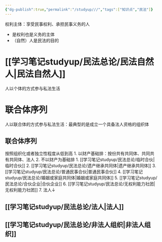```yaml
---
{"dg-publish":true,"permalink":"/studyup///","tags":["知识点","民法"]}
---
```


权利主体：享受民事权利、承担民事义务的人
- 是权利也是义务的主体 
- （自然）人是民法的目的
# [[学习笔记studyup/民法总论/民法自然人\|民法自然人]]
人以个体的方式参与私法生活
# 联合体序列
人以联合体的方式参与私法生活：最典型的是成立一个具备法人资格的组织体
## 联合体序列
按照组织化或者独立性程度从低到高
	1. 以财产基础排：按份共有共同体、共同共有共同体、法人
	2. 不以财产为基础排
		1. [[学习笔记studyup/民法总论/临时合伙\|临时合伙]]
		2. [[学习笔记studyup/民法总论/遗产继承共同体\|遗产继承共同体]]
		3. [[学习笔记studyup/民法总论/普通民事合伙\|普通民事合伙]]
		4. [[学习笔记studyup/民法总论/婚姻或家庭共同体\|婚姻或家庭共同体]]
		5. [[学习笔记studyup/民法总论/合伙企业\|合伙企业]]
		6. [[学习笔记studyup/民法总论/无权利能力社团\|无权利能力社团]]
		7. 法人↓
## [[学习笔记studyup/民法总论/法人\|法人]]
## [[学习笔记studyup/民法总论/非法人组织\|非法人组织]]